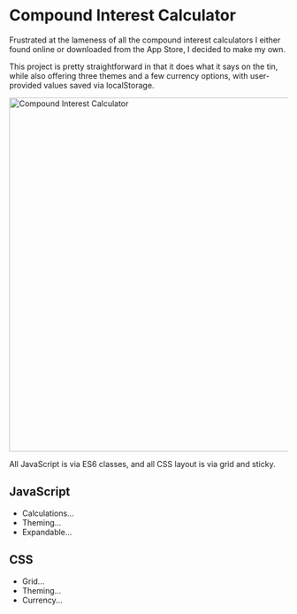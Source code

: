 # Compound Interest Calculator

Frustrated at the lameness of all the compound interest calculators I either found online or downloaded from the App Store, I decided to make my own.

This project is pretty straightforward in that it does what it says on the tin, while also offering three themes and a few currency options, with user-provided values saved via localStorage.

<img src="https://assets.gauslin.com/images/screenshots/no-crop/interest-calculator-full.png" alt="Compound Interest Calculator" width="640">

All JavaScript is via ES6 classes, and all CSS layout is via grid and sticky.

## JavaScript

- Calculations...
- Theming...
- Expandable...

## CSS

- Grid...
- Theming...
- Currency...